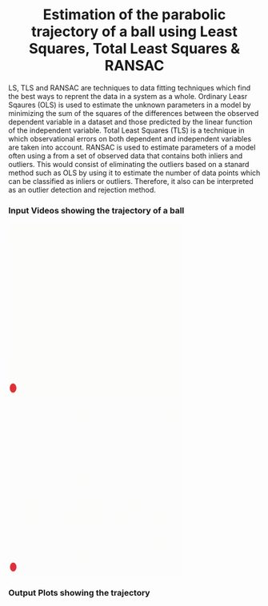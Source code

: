 <div align="center">
<h1>Estimation of the parabolic trajectory of a ball using Least Squares, Total Least Squares & RANSAC</h1>
</div>

LS, TLS and RANSAC are techniques to data fitting techniques which find the best ways to reprent the data in a system as a whole. Ordinary Leasr Sqaures (OLS) is used to estimate the unknown parameters in a model by minimizing the sum of the squares of the differences between the observed dependent variable in a dataset and those predicted by the linear function of the independent variable. Total Least Squares (TLS) is a technique in which observational errors on both dependent and independent variables are taken into account. RANSAC is used to estimate parameters of a model often using a from a set of observed data that contains both inliers and outliers. This would consist of eliminating the outliers based on a stanard method such as OLS by using it to estimate the number of data points which can be classified as inliers or outliers. Therefore, it also can be interpreted as an outlier detection and rejection method. 

 ### Input Videos showing the trajectory of a ball
<p float="left">
<img src="https://github.com/jayesh68/LS-TLS-and-RANSAC/blob/main/Ball_travel_10fps.gif" width="350" height="350" />
<img src="https://github.com/jayesh68/LS-TLS-and-RANSAC/blob/main/Ball_travel_2_updated.gif" width="350" height="350" />
</p>

### Output Plots showing the trajectory


